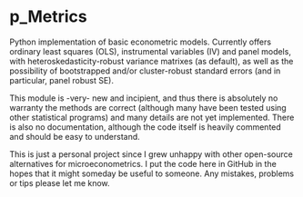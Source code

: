 p_Metrics
========

Python implementation of basic econometric models. Currently offers ordinary least squares (OLS), instrumental variables (IV) and panel models, with heteroskedasticity-robust variance matrixes (as default), as well as the possibility of bootstrapped and/or cluster-robust standard errors (and in particular, panel robust SE).

This module is -very- new and incipient, and thus there is absolutely no warranty the methods are correct (although many have been tested using other statistical programs) and many details are not yet implemented. There is also no documentation, although the code itself is heavily commented and should be easy to understand.

This is just a personal project since I grew unhappy with other open-source alternatives for microeconometrics. I put the code here in GitHub in the hopes that it might someday be useful to someone. Any mistakes, problems or tips please let me know.